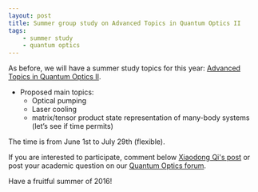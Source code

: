 ```yaml
---
layout: post
title: Summer group study on Advanced Topics in Quantum Optics II
tags:
    - summer study
    - quantum optics
---
```


As before, we will have a summer study topics for this year:
[Advanced Topics in Quantum Optics II](http://i2000s.github.io/2016/05/26/2016-summer-study-on-quantum-optics-II.html).

* Proposed main topics:
    * Optical pumping
    * Laser cooling
    * matrix/tensor product state representation of many-body systems (let’s see if time permits)

The time is from June 1st to July 29th (flexible).

If you are interested to participate, comment below [Xiaodong Qi's post](http://i2000s.github.io/2016/05/26/2016-summer-study-on-quantum-optics-II.html) or post your academic question on our [Quantum Optics forum](https://disqus.com/home/channel/quantumoptics).

Have a fruitful summer of 2016!
